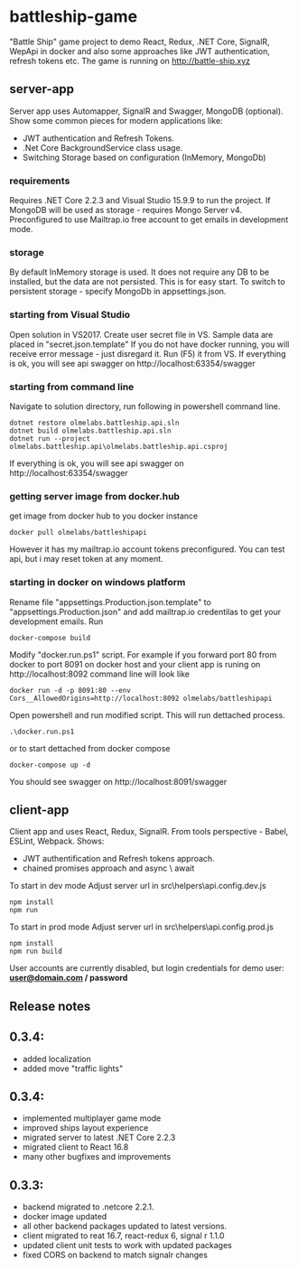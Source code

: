 # battleship-game
"Battle Ship" game project to demo React, Redux, .NET Core, SignalR, WepApi in docker and also some approaches like JWT authentication, refresh tokens etc.
The game is running on http://battle-ship.xyz

## server-app
Server app uses Automapper, SignalR and Swagger, MongoDB (optional).
Show some common pieces for modern applications like:
 - JWT authentication and Refresh Tokens.
 - .Net Core BackgroundService class usage.
 - Switching Storage based on configuration (InMemory, MongoDb)

### requirements
Requires .NET Core 2.2.3 and Visual Studio 15.9.9 to run the project. 
If MongoDB will be used as storage - requires Mongo Server v4.
Preconfigured to use Mailtrap.io free account to get emails in development mode.

### storage
By default InMemory storage is used. It does not require any DB to be installed, but the data are not persisted.
This is for easy start. To switch to persistent storage - specify MongoDb in appsettings.json.

### starting from Visual Studio
Open solution in VS2017. 
Create user secret file in VS. Sample data are placed in "secret.json.template" 
If you do not have docker running, you will receive error message - just disregard it.
Run (F5) it from VS.
If everything is ok, you will see api swagger on http://localhost:63354/swagger

### starting from command line
Navigate to solution directory, run following in powershell command line.
```
dotnet restore olmelabs.battleship.api.sln 
dotnet build olmelabs.battleship.api.sln 
dotnet run --project olmelabs.battleship.api\olmelabs.battleship.api.csproj
```
If everything is ok, you will see api swagger on http://localhost:63354/swagger

### getting server image from docker.hub
get image from docker hub to you docker instance
```
docker pull olmelabs/battleshipapi
```
However it has my mailtrap.io account tokens preconfigured. You can test api, but i may reset token at any moment.

### starting in docker on windows platform
Rename file "appsettings.Production.json.template" to "appsettings.Production.json" and add mailtrap.io credentilas to get your development emails.
Run
```
docker-compose build
```
Modify "docker.run.ps1" script. For example if you  forward port 80 from docker to port 8091 on docker host and your client app is runing on http://localhost:8092 command line will look like
```
docker run -d -p 8091:80 --env Cors__AllowedOrigins=http://localhost:8092 olmelabs/battleshipapi
```
Open powershell and run modified script. This will run dettached process. 
```
.\docker.run.ps1
```
or to start dettached from docker compose
```
docker-compose up -d
```
You should see swagger on http://localhost:8091/swagger

## client-app
Client app and uses React, Redux, SignalR. From tools perspective - Babel, ESLint, Webpack.
Shows:
 - JWT authentification and Refresh tokens approach. 
 - chained promises approach and async \ await

To start in dev mode
Adjust server url in src\helpers\api.config.dev.js 
```
npm install
npm run
```
To start in prod mode
Adjust server url in src\helpers\api.config.prod.js 
```
npm install
npm run build
```
User accounts are currently disabled, but login credentials for demo user: **user@domain.com / password**

## Release notes 
## 0.3.4:
 - added localization
 - added move "traffic lights"
## 0.3.4:
 - implemented multiplayer game mode
 - improved ships layout experience
 - migrated server to latest .NET Core 2.2.3
 - migrated client to React 16.8
 - many other bugfixes and improvements
## 0.3.3:
 - backend migrated to .netcore 2.2.1.
 - docker image updated
 - all other backend packages updated to latest versions.
 - client migrated to reat 16.7, react-redux 6, signal r 1.1.0
 - updated client unit tests to work with updated packages
 - fixed CORS on backend to match signalr changes
